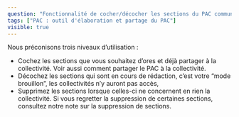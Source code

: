 ```yaml
---
question: "Fonctionnalité de cocher/décocher les sections du PAC communal/intercommunal : comment procéder ?"
tags: ["PAC : outil d'élaboration et partage du PAC"]
visible: true
---
```

Nous préconisons trois niveaux d’utilisation : 
- Cochez les sections que vous souhaitez d’ores et déjà partager à la collectivité. Voir aussi comment partager le PAC à la collectivité.
- Décochez les sections qui sont en cours de rédaction, c’est votre “mode brouillon”, les collectivités n’y auront pas accès,
- Supprimez les sections lorsque celles-ci ne concernent en rien la collectivité. Si vous regretter la suppression de certaines sections, consultez notre note sur la suppression de sections. 
